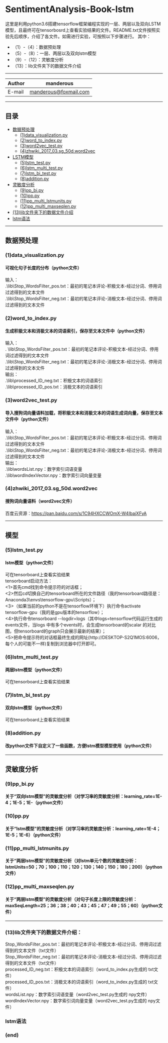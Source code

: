 # SentimentAnalysis-Book-lstm

这里是利用python3.6搭建tensorflow框架编程实现的一层、两层以及双向LSTM模型，且最终可在tensorbosrd上查看实验结果的文件。README.txt文件按照实验先后顺序，介绍了各文件。如需进行实验，可按照以下步骤进行。
其中：<br>
* （1）-（4）：数据预处理<br>
* （5）-（8）：一层、两层以及双向lstm模型<br>
* （9）-（12）：灵敏度分析<br>
* （13）：lib文件夹下的数据文件介绍<br>

****

|Author|manderous|
|---|---|
|E-mail|manderous@foxmail.com|

****

## 目录
* [数据预处理](#数据预处理)
    * [(1)data_visualization.py](#(1)data_visualization.py)
    * [(2)word_to_index.py](#(2)word_to_index.py)
    * [(3)word2vec_test.py](#(3)word2vec_test.py)
    * [(4)zhwiki_2017_03.sg_50d.word2vec](#(4)zhwiki_2017_03.sg_50d.word2vec)
* [LSTM模型](#LSTM模型)
    * [(5)lstm_test.py](#(5)lstm_test.py)
    * [(6)lstm_multi_test.py](#(6)lstm_multi_test.py)
    * [(7)lstm_bi_test.py](#(7)lstm_bi_test.py)
    * [(8)addition.py](#(8)addition.py)
* [灵敏度分析](#灵敏度分析)
    * [(9)pp_bi.py](#(9)pp_bi.py)
    * [(10)pp.py](#(10)pp.py)
    * [(11)pp_multi_lstmunits.py](#(11)pp_multi_lstmunits.py)
    * [(12)pp_multi_maxseqlen.py](#(12)pp_multi_maxseqlen.py)
* [(13)lib文件夹下的数据文件介绍](#(13)lib文件夹下的数据文件介绍)
* [lstm语法](#lstm语法)
****

## 数据预处理

### (1)data_visualization.py
#### 可视化句子长度的分布（python文件）
输入：<br>
.\lib\Stop_WordsFilter_pos.txt：最初的笔记本评论-积极文本-经过分词、停用词过滤得到的文本文件<br>
.\lib\Stop_WordsFilter_neg.txt：最初的笔记本评论-消极文本-经过分词、停用词过滤得到的文本文件<br>

### (2)word_to_index.py
#### 生成积极文本和消极文本的词语索引，保存至文本文件中（python文件）
输入：<br>.
\lib\Stop_WordsFilter_pos.txt：最初的笔记本评论-积极文本-经过分词、停用词过滤得到的文本文件<br>
.\lib\Stop_WordsFilter_neg.txt：最初的笔记本评论-消极文本-经过分词、停用词过滤得到的文本文件<br>
输出：<br>
.\lib\processed_ID_neg.txt：积极文本的词语索引<br>
.\lib\processed_ID_pos.txt：消极文本的词语索引<br>

### (3)word2vec_test.py
#### 导入搜狗词向量语料加载，将积极文本和消极文本的词语生成词向量，保存至文本文件中（python文件）
输入：<br>
.\lib\Stop_WordsFilter_pos.txt：最初的笔记本评论-积极文本-经过分词、停用词过滤得到的文本文件<br>
.\lib\Stop_WordsFilter_neg.txt：最初的笔记本评论-消极文本-经过分词、停用词过滤得到的文本文件<br>
输出：<br>
.\lib\wordsList.npy：数字索引词语变量<br>
.\lib\wordIndexVector.npy：数字索引词向量变量<br>

### (4)zhwiki_2017_03.sg_50d.word2vec
#### 搜狗词向量语料（word2vec文件）
百度云资源：https://pan.baidu.com/s/1C94HXCCWOmX-W4IbajXFyA

****

## 模型

### (5)lstm_test.py
#### lstm模型（python文件）
可在tensorboard上查看实验结果<br>
tensorboard启动方法：<br>
<1>首先cmd找到命令提示符的对话框；<br>
<2>然后cd切换自己的tensorboard所在的文件路径（我的tensorboard路径是：Anaconda3\envs\tensorflow-gpu\Scripts）；<br>
<3>（如果当前的python不是在tensorflow环境下）执行命令activate tensorflow-gpu（我的是gpu版本的tensorflow）；<br>
<4>执行命令tensorboard --logdir=logs（其中logs=tensorflow代码运行生成的events文件，当logs 中有多个events时，会生成tensorboard的scalar 的对比图，但tensorboard的graph只会展示最新的结果）；<br>
<5>把命令提示符的对话框最终生成的网址(http://DESKTOP-S2Q1MOS:6006， 每个人的可能不一样)复制到浏览器中打开即可。<br>

### (6)lstm_multi_test.py
#### 两层lstm模型（python文件）
可在tensorboard上查看实验结果

### (7)lstm_bi_test.py
#### 双向lstm模型（python文件）
可在tensorboard上查看实验结果

### (8)addition.py
#### 改python文件下自定义了一些函数，方便lstm模型模型使用（python文件）

****

## 灵敏度分析

### (9)pp_bi.py
#### 关于“双向lstm模型”的灵敏度分析（对学习率的灵敏度分析：learning_rate=1E-4；1E-5；1E-（python文件）

### (10)pp.py
#### 关于“lstm模型”的灵敏度分析（对学习率的灵敏度分析：learning_rate=1E-4；1E-5；1E-6）（python文件）

### (11)pp_multi_lstmunits.py
#### 关于“两层lstm模型”的灵敏度分析（对lstm单元个数的灵敏度分析：lstmUnits=50；70；100；110；120；130；140；150；180；200）（python文件）

### (12)pp_multi_maxseqlen.py
#### 关于“两层lstm模型”的灵敏度分析（对句子长度上限的灵敏度分析：maxSeqLength=25；36；38；40；43；45；47；49；55；60）（python文件）

****

### (13)lib文件夹下的数据文件介绍：
Stop_WordsFilter_pos.txt：最初的笔记本评论-积极文本-经过分词、停用词过滤得到的文本文件（txt文件）<br>
Stop_WordsFilter_neg.txt：最初的笔记本评论-消极文本-经过分词、停用词过滤得到的文本文件（txt文件）<br>
processed_ID_neg.txt：积极文本的词语索引（word_to_index.py生成的 txt文件）<br>
processed_ID_pos.txt：消极文本的词语索引（word_to_index.py生成的 txt文件）<br>
wordsList.npy：数字索引词语变量（word2vec_test.py生成的 npy文件）<br>
wordIndexVector.npy：数字索引词向量变量（word2vec_test.py生成的 npy文件）<br>

### lstm语法
### (end)
